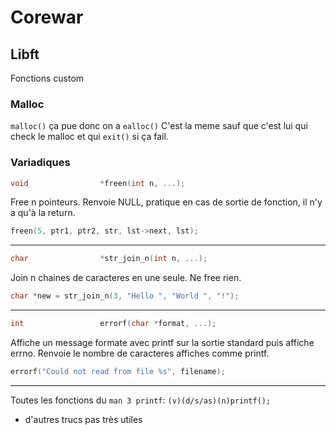 # Corewar

## Libft
Fonctions custom
### Malloc
`malloc()` ça pue donc on a `ealloc()`
C'est la meme sauf que c'est lui qui check le malloc et qui `exit()` si ça fail.
### Variadiques
```C
void				*freen(int n, ...);
```
Free n pointeurs.
Renvoie NULL, pratique en cas de sortie de fonction, il n'y a qu'à la return.
```C
freen(5, ptr1, ptr2, str, lst->next, lst);
```
----
```C
char				*str_join_n(int n, ...);
```
Join n chaines de caracteres en une seule. Ne free rien.
```C
char *new = str_join_n(3, "Hello ", "World ", "!");
```
----
```C
int					errorf(char *format, ...);
```
Affiche un message formate avec printf sur la sortie standard puis affiche errno.
Renvoie le nombre de caracteres affiches comme printf.
```C
errorf("Could not read from file %s", filename);
```
---
Toutes les fonctions du `man 3 printf`:
`(v)(d/s/as)(n)printf();`

+ d'autres trucs pas très utiles
